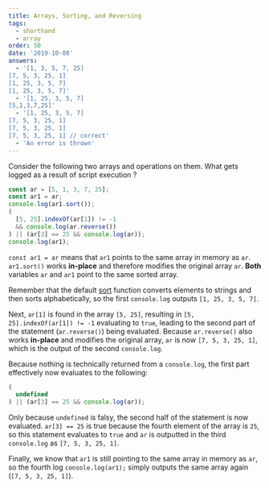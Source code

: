 ```yaml
---
title: Arrays, Sorting, and Reversing
tags:
  - shorthand
  - array
order: 50
date: '2019-10-08'
answers: 
  - '[1, 3, 5, 7, 25]
[7, 5, 3, 25, 1]
[1, 25, 3, 5, 7]
[1, 25, 3, 5, 7]'
  - '[1, 25, 3, 5, 7]
[5,1,3,7,25]'
  - '[1, 25, 3, 5, 7]
[7, 5, 3, 25, 1]
[7, 5, 3, 25, 1]
[7, 5, 3, 25, 1] // correct'
  - 'An error is thrown'
---
```


Consider the following two arrays and operations on them. What gets logged as a result of script execution ?

```javascript
const ar = [5, 1, 3, 7, 25];
const ar1 = ar;
console.log(ar1.sort());
(
  [5, 25].indexOf(ar[1]) != -1
  && console.log(ar.reverse())
) || (ar[3] == 25 && console.log(ar));
console.log(ar1);
```

<!-- explanation -->

`const ar1 = ar` means that `ar1` points to the same array in memory as `ar`.  `ar1.sort()` works **in-place** and therefore modifies the original array `ar`.  **Both** variables `ar` and `ar1` point to the same sorted array.

Remember that the default [sort](https://developer.mozilla.org/en-US/docs/Web/JavaScript/Reference/Global_Objects/Array/sort) function converts elements to strings and then sorts alphabetically, so the first `console.log` outputs `[1, 25, 3, 5, 7]`.

Next, `ar[1]` is found in the array `[5, 25]`, resulting in `[5, 25].indexOf(ar[1]) != -1` evaluating to `true`, leading to the second part of the statement (`ar.reverse()`) being evaluated.  Because `ar.reverse()` also works **in-place** and modifies the original array, `ar` is now `[7, 5, 3, 25, 1]`, which is the output of the second `console.log`.

Because nothing is technically returned from a `console.log`, the first part effectively now evaluates to the following:

```javascript
(
  undefined
) || (ar[3] == 25 && console.log(ar));
```

Only because `undefined` is falsy, the second half of the statement is now evaluated.  `ar[3] == 25` is true because the fourth element of the array is `25`, so this statement evaluates to `true` and `ar` is outputted in the third `console.log` as `[7, 5, 3, 25, 1]`.

Finally, we know that `ar1` is still pointing to the same array in memory as `ar`, so the fourth log `console.log(ar1);` simply outputs the same array again (`[7, 5, 3, 25, 1]`).

